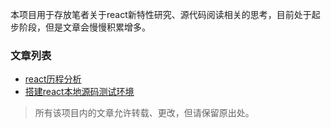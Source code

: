 本项目用于存放笔者关于react新特性研究、源代码阅读相关的思考，目前处于起步阶段，但是文章会慢慢积累增多。

### 文章列表

* [react历程分析]()
* [搭建react本地源码测试环境]()

>所有该项目内的文章允许转载、更改，但请保留原出处。